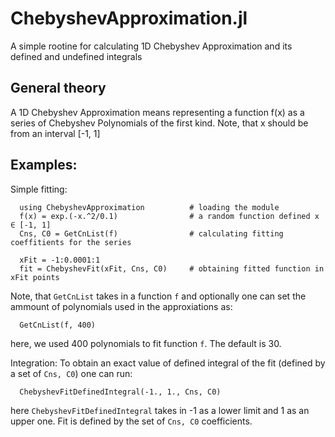 # ChebyshevApproximation.jl

A simple rootine for calculating 1D Chebyshev Approximation and its defined and undefined integrals

## General theory
A 1D Chebyshev Approximation means representing a function f(x) as a series of Chebyshev Polynomials of the first kind.
Note, that x should be from an interval [-1, 1]

## Examples:
Simple fitting:
```
  using ChebyshevApproximation          # loading the module
  f(x) = exp.(-x.^2/0.1)                # a random function defined x ∈ [-1, 1]
  Cns, C0 = GetCnList(f)                # calculating fitting coeffitients for the series

  xFit = -1:0.0001:1
  fit = ChebyshevFit(xFit, Cns, C0)     # obtaining fitted function in xFit points
```

Note, that `GetCnList` takes in a function `f` and optionally one can set the ammount of polynomials used in the approxiations as:
```
  GetCnList(f, 400)
```
here, we used 400 polynomials to fit function `f`. The default is 30.

Integration:
To obtain an exact value of defined integral of the fit (defined by a set of `Cns, C0`) one can run:
```
  ChebyshevFitDefinedIntegral(-1., 1., Cns, C0)
```
here `ChebyshevFitDefinedIntegral` takes in -1 as a lower limit and 1 as an upper one. Fit is defined by the set of `Cns, C0` coefficients.
